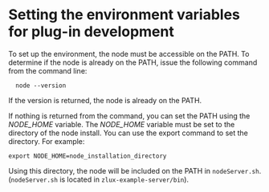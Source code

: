 # Setting the environment variables for plug-in development

To set up the environment, the node must be accessible on the PATH. To determine if the node is already on the PATH, issue the following command from the command line:

 ```
   node --version
``` 

If the version is returned, the node is already on the PATH.  

If nothing is returned from the command, you can set the PATH using the *NODE_HOME* variable. The *NODE_HOME* variable must be set to the directory of the node install. You can use the export command to set the directory. For example: 
```
export NODE_HOME=node_installation_directory
```
Using this directory, the node will be included on the PATH in `nodeServer.sh`. (`nodeServer.sh` is located in `zlux-example-server/bin`). 

 


